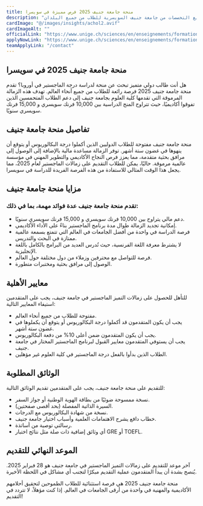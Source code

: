 ```yaml
---
title: منحة جامعة جنيف 2025 فرص مميزة في سويسرا
description: "أفضل منحة للدراسة في سويسرا بتمويل كامل لجميع التخصصات من جامعة جنيف السويسرية للطلاب من جميع البلدان."
cardImage: "@/images/insights/achol2.avif"
cardImageAlt: ""
officialLink: "https://www.unige.ch/sciences/en/enseignements/formations/masters/excellencemasterfellowships/"
applyNowLink: "https://www.unige.ch/sciences/en/enseignements/formations/masters/excellencemasterfellowships/"
teamApplyLink: "/contact"
---
```


## منحة جامعة جنيف 2025 في سويسرا

هل أنت طالب دولي متميز تبحث عن منحة لدراسة درجة الماجستير في أوروبا؟ تقدم منحة جامعة جنيف 2025 فرصة رائعة للطلاب من جميع أنحاء العالم. تهدف هذه الزمالة المرموقة التي تقدمها كلية العلوم بجامعة جنيف إلى دعم الطلاب المتحمسين الذين تفوقوا أكاديميًا، حيث تتراوح المنح الدراسية بين 10,000 فرنك سويسري و 15,000 فرنك سويسري سنويًا.

## تفاصيل منحة جامعة جنيف

منحة جامعة جنيف مفتوحة للطلاب الدوليين الذين أكملوا درجة البكالوريوس أو يتوقع أن ينهوها في غضون ستة أشهر. توفر الزمالة مساعدة مالية بالإضافة إلى الوصول إلى مرافق بحثية متقدمة، مما يعزز فرص النجاح الأكاديمي والتطوير المهني في مؤسسة عالمية مرموقة. حاليًا، يمكن للطلاب التقديم على زمالات الماجستير لعام 2025، مما يجعل هذا الوقت المثالي للاستفادة من هذه الفرصة الفريدة للدراسة في سويسرا.

## مزايا منحة جامعة جنيف

### تقدم منحة جامعة جنيف عدة فوائد مهمة، بما في ذلك:

- دعم مالي يتراوح بين 10,000 فرنك سويسري و 15,000 فرنك سويسري سنويًا.
- إمكانية تجديد الزمالة طوال مدة برنامج الماجستير بناءً على الأداء الأكاديمي.
- فرصة الدراسة في واحدة من أفضل الجامعات في العالم التي تتمتع بسمعة عالمية ممتازة في البحث والتدريس.
- لا يشترط معرفة اللغة الفرنسية، حيث تُدرس العديد من البرامج بالكامل باللغة الإنجليزية.
- فرصة للتواصل مع محترفين وزملاء من دول مختلفة حول العالم.
- الوصول إلى مرافق بحثية ومختبرات متطورة.

## معايير الأهلية

للتأهل للحصول على زمالات التميز الماجستير في جامعة جنيف، يجب على المتقدمين استيفاء المعايير التالية:

- مفتوحة للطلاب من جميع أنحاء العالم.
- يجب أن يكون المتقدمون قد أكملوا درجة البكالوريوس أو يتوقع أن يكملوها في غضون ستة أشهر.
- يجب أن يكون المتقدمون ضمن أعلى 10% من دفعة البكالوريوس.
- يجب أن يستوفي المتقدمون معايير القبول لبرنامج الماجستير المختار في جامعة جنيف.
- الطلاب الذين بدأوا بالفعل درجة الماجستير في كلية العلوم غير مؤهلين.

## الوثائق المطلوبة

للتقديم على منحة جامعة جنيف، يجب على المتقدمين تقديم الوثائق التالية:

- نسخة ممسوحة ضوئيًا من بطاقة الهوية الوطنية أو جواز السفر.
- السيرة الذاتية المفصلة (بحد أقصى صفحتين).
- نسخة من شهادة البكالوريوس مع الدرجات.
- خطاب دافع يشرح الاهتمامات العلمية وأسباب اختيار جامعة جنيف.
- رسالتي توصية من أساتذة.
- أي وثائق إضافية ذات صلة مثل نتائج اختبار GRE أو TOEFL.

## الموعد النهائي للتقديم

آخر موعد للتقديم على زمالات التميز الماجستير في جامعة جنيف هو 28 فبراير 2025. يُنصح بشدة أن يبدأ المتقدمون عملية التقديم مبكرًا لتجنب أي مشاكل في اللحظة الأخيرة.

منحة جامعة جنيف 2025 هي فرصة استثنائية للطلاب الطموحين لتحقيق أحلامهم الأكاديمية والمهنية في واحدة من أرقى الجامعات في العالم. إذا كنت مؤهلاً، لا تتردد في التقديم!
